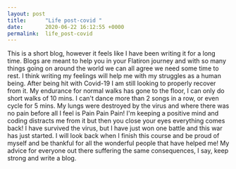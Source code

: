 ```yaml
---
layout: post
title:      "Life post-covid "
date:       2020-06-22 16:12:55 +0000
permalink:  life_post-covid
---
```



This is a short blog, however it feels like I have been writing it for a long time.
Blogs are meant to help you in your Flatiron journey and with so many things going on around the world we can all agree we need some time to rest. 
I think writing my feelings will help me with my struggles as a human being. 
After being hit with Covid-19 I am still looking to properly recover from it. 
My endurance for normal walks has gone to the floor, I can only do short walks of 10 mins. 
I can't dance more than 2 songs in a row, or even cycle for 5 mins. 
My lungs were destroyed by the virus and where there was no pain before all I feel is Pain Pain Pain! 
I'm keeping a positive mind and coding distracts me from it but then you close your eyes everything comes back! 
I have survived the virus, but I have just won one battle and this war has just started. 
I will look back when I finish this course and be proud of myself and be thankful for all the wonderful people that have helped me! 
My advice for everyone out there suffering the same consequences, I say, keep strong and write a blog.
